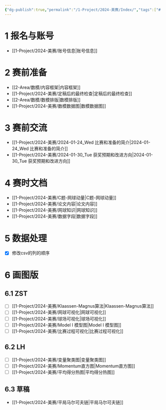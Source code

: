 ```yaml
---
{"dg-publish":true,"permalink":"/1-Project/2024-美赛/Index/","tags":["#比赛","#数模"]}
---
```


# 1 报名与账号
- [[1-Project/2024-美赛/账号信息\|账号信息]]
# 2 赛前准备
- [[2-Area/数模/内容框架\|内容框架]]
- [[1-Project/2024-美赛/定稿后的最终检查\|定稿后的最终检查]]
- [[2-Area/数模/数模排版\|数模排版]]
- [[1-Project/2024-美赛/数模数据图\|数模数据图]]
# 3 赛前交流
- [[1-Project/2024-美赛/2024-01-24_Wed 比赛和准备的简介\|2024-01-24_Wed 比赛和准备的简介]]
- [[1-Project/2024-美赛/2024-01-30_Tue 获奖预期和改进方向\|2024-01-30_Tue 获奖预期和改进方向]]
# 4 赛时文档
- [[1-Project/2024-美赛/C题-网球动量\|C题-网球动量]]
- [[1-Project/2024-美赛/论文内容\|论文内容]]
- [[1-Project/2024-美赛/网球知识\|网球知识]]
- [[1-Project/2024-美赛/数据字段\|数据字段]]
# 5 数据处理
- [x] 修改csv的列的顺序
# 6 画图版
## 6.1 ZST
- [ ] [[1-Project/2024-美赛/Klaassen-Magnus算法\|Klaassen-Magnus算法]]
- [ ] [[1-Project/2024-美赛/网球可视化\|网球可视化]]
- [ ] [[1-Project/2024-美赛/球场可视化\|球场可视化]]
- [ ] [[1-Project/2024-美赛/Model I 模型图\|Model I 模型图]]
- [ ] [[1-Project/2024-美赛/比赛过程可视化\|比赛过程可视化]]
## 6.2 LH
- [ ] [[1-Project/2024-美赛/变量聚类图\|变量聚类图]]
- [ ] [[1-Project/2024-美赛/Momentum直方图\|Momentum直方图]]
- [ ] [[1-Project/2024-美赛/平均得分热图\|平均得分热图]]
## 6.3 草稿
- [[1-Project/2024-美赛/平局马尔可夫链\|平局马尔可夫链]]